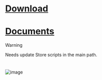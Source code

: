 # [Download](https://github.com/Bt08s/PYAutmation/archive/refs/heads/main.zip)
# [Documents](https://github.com/Bt08s/PYAutmation/blob/main/DOCS.md)

> [!WARNING]
> Needs update
> Store scripts in the main path.

#
![image](https://github.com/Bt08s/PYAutmation/assets/68190921/ce0719ba-283d-4c54-8827-b221ad992510)
